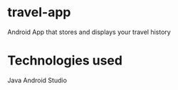 # travel-app
Android App that stores and displays your travel history

# Technologies used
Java
Android Studio

